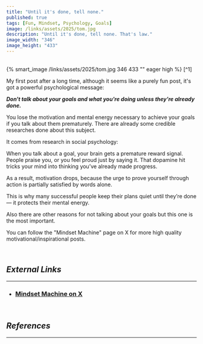 ```yaml
---
title: "Until it's done, tell none."
published: true
tags: [Fun, Mindset, Psychology, Goals]
image: /links/assets/2025/tom.jpg
description: "Until it's done, tell none. That's law."
image_width: "346"
image_height: "433"
---
```

<br>
{% smart_image /links/assets/2025/tom.jpg 346 433 "" eager high %}
[^1]
<br>

My first post after a long time, although it seems like a purely fun post, it's got a powerful psychological message: 

***Don't talk about your goals and what you're doing unless they're already done.***

You lose the motivation and mental energy necessary to achieve your goals if you talk about them prematurely. There are already some credible researches done about this subject.

It comes from research in social psychology:

When you talk about a goal, your brain gets a premature reward signal. People praise you, or you feel proud just by saying it. That dopamine hit tricks your mind into thinking you’ve already made progress.

As a result, motivation drops, because the urge to prove yourself through action is partially satisfied by words alone.

This is why many successful people keep their plans quiet until they’re done — it protects their mental energy.

Also there are other reasons for not talking about your goals but this one is the most important.

You can follow the "Mindset Machine" page on X for more high quality motivational/inspirational posts.

<br>

## _External Links_
* * *
* ### [Mindset Machine on X](https://x.com/Mindset_Machine/)

<br>

## _References_
* * *
[^1]: [X post](https://x.com/Mindset_Machine/status/1967475413099421883)